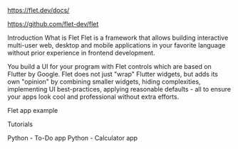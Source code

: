 https://flet.dev/docs/

https://github.com/flet-dev/flet

Introduction
What is Flet
Flet is a framework that allows building interactive multi-user web, desktop and mobile applications in your favorite language without prior experience in frontend development.

You build a UI for your program with Flet controls which are based on Flutter by Google. Flet does not just "wrap" Flutter widgets, but adds its own "opinion" by combining smaller widgets, hiding complexities, implementing UI best-practices, applying reasonable defaults - all to ensure your apps look cool and professional without extra efforts.

Flet app example

Tutorials

Python - To-Do app
Python - Calculator app
